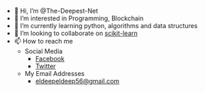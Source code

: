 - 👋 Hi, I’m @The-Deepest-Net
- 👀 I’m interested in Programming, Blockchain
- 🌱 I’m currently learning python, algorithms and data structures
- 💞️ I’m looking to collaborate on [scikit-learn](https://github.com/scikit-learn/scikit-learn)
- 📫 How to reach me
    - Social Media
        - [Facebook](https://www.facebook.com/profile.php?id=100046491931274)
        - [Twitter](https://twitter.com/EldeepEldeep7)
    - My Email Addresses
        - eldeepeldeep56@gmail.com

<!---
The-Deepest-Net/The-Deepest-Net is a ✨ special ✨ repository because its `README.md` (this file) appears on your GitHub profile.
You can click the Preview link to take a look at your changes.
--->
